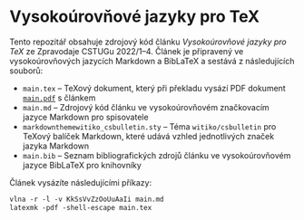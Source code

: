 # Vysokoúrovňové jazyky pro TeX

Tento repozitář obsahuje zdrojový kód článku *Vysokoúrovňové jazyky pro TeX* ze
Zpravodaje CSTUGu 2022/1–4. Článek je připravený ve vysokoúrovňových jazycích
Markdown a BibLaTeX a sestává z následujících souborů:

- `main.tex` – TeXový dokument, který při překladu vysází PDF dokument
  [`main.pdf`][1] s článkem
- `main.md` – Zdrojový kód článku ve vysokoúrovňovém značkovacím jazyce Markdown
  pro spisovatele
- `markdownthemewitiko_csbulletin.sty` – Téma `witiko/csbulletin` pro TeXový
  balíček Markdown, které udává vzhled jednotlivých značek jazyka Markdown
- `main.bib` – Seznam bibliografických zdrojů článku ve vysokoúrovňovém jazyce
  BibLaTeX pro knihovníky

 [1]: https://github.com/Witiko/high-level-languages-for-tex/releases/download/latest/main.pdf

Článek vysázíte následujícími příkazy:

``` tex
vlna -r -l -v KkSsVvZzOoUuAaIi main.md
latexmk -pdf -shell-escape main.tex
```
